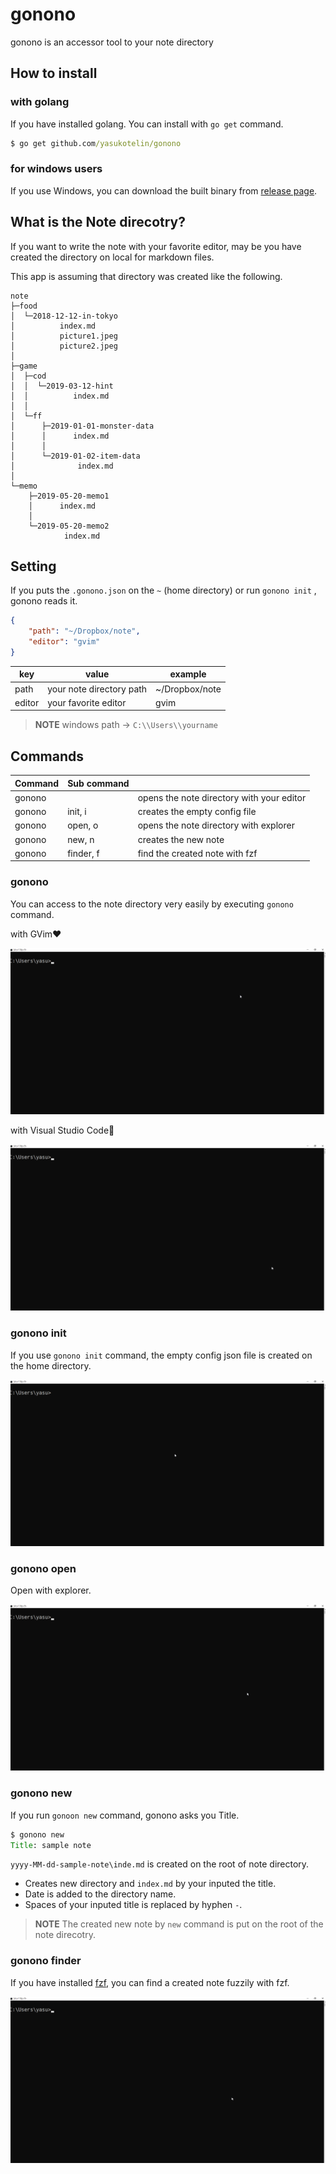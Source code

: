 # gonono

gonono is an accessor tool to your note directory

## How to install

### with golang

If you have installed golang. You can install with `go get` command.

```cmd
$ go get github.com/yasukotelin/gonono
```

### for windows users

If you use Windows, you can download the built binary from [release page](https://github.com/yasukotelin/gonono/releases/tag/v1.0.0).

## What is the Note direcotry?

If you want to write the note with your favorite editor, may be you have created the directory on local for markdown files.

This app is assuming that directory was created like the following.

```
note
├─food
│  └─2018-12-12-in-tokyo
│          index.md
│          picture1.jpeg
│          picture2.jpeg
│
├─game
│  ├─cod
│  │  └─2019-03-12-hint
│  │          index.md
│  │
│  └─ff
│      ├─2019-01-01-monster-data
│      │      index.md
│      │
│      └─2019-01-02-item-data
│              index.md
│
└─memo
    ├─2019-05-20-memo1
    │      index.md
    │
    └─2019-05-20-memo2
            index.md
```

## Setting

If you puts the `.gonono.json` on the `~` (home directory) or run `gonono init` , gonono reads it.

```json
{
    "path": "~/Dropbox/note",
    "editor": "gvim"
}
```

| key    | value                    | example        |
|--------|--------------------------|----------------|
| path   | your note directory path | ~/Dropbox/note |
| editor | your favorite editor     | gvim           |

> **NOTE**  windows path -> `C:\\Users\\yourname`

## Commands

| Command | Sub command |                                           |
|---------|-------------|-------------------------------------------|
| gonono  |             | opens the note directory with your editor |
| gonono  | init, i     | creates the empty config file             |
| gonono  | open, o     | opens the note directory with explorer    |
| gonono  | new, n      | creates the new note                      |
| gonono  | finder, f   | find the created note with fzf            |

### gonono

You can access to the note directory very easily by executing `gonono` command.

with GVim❤

<img src="images/gonono-with-gvim.gif" />

with Visual Studio Code🎉

<img src="images/gonono-with-code.gif" />


### gonono init

If you use `gonono init` command, the empty config json file is created  on the home directory.

<img src="images/gonono-init.gif" />

### gonono open

Open with explorer.

<img src="images/gonono-open.gif" />

### gonono new

If you run `gonoon new` command, gonono asks you Title.

```cmd
$ gonono new
Title: sample note
```

`yyyy-MM-dd-sample-note\inde.md` is created on the root of note directory.

- Creates new directory and `index.md` by your inputed the title.
- Date is added to the directory name.
- Spaces of your inputed title is replaced by hyphen `-`.

> **NOTE** The created new note by `new` command is put on the root of the note direcotry.

### gonono finder

If you have installed [fzf](https://github.com/junegunn/fzf), you can find a created note fuzzily with fzf.

<img src="images\gonono-finder.gif" />
